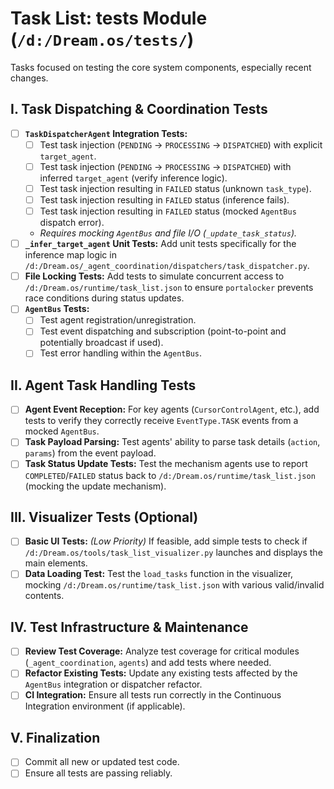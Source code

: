 # Task List: tests Module (`/d:/Dream.os/tests/`)

Tasks focused on testing the core system components, especially recent changes.

## I. Task Dispatching & Coordination Tests

-   [ ] **`TaskDispatcherAgent` Integration Tests:**
    -   [ ] Test task injection (`PENDING` -> `PROCESSING` -> `DISPATCHED`) with explicit `target_agent`.
    -   [ ] Test task injection (`PENDING` -> `PROCESSING` -> `DISPATCHED`) with inferred `target_agent` (verify inference logic).
    -   [ ] Test task injection resulting in `FAILED` status (unknown `task_type`).
    -   [ ] Test task injection resulting in `FAILED` status (inference fails).
    -   [ ] Test task injection resulting in `FAILED` status (mocked `AgentBus` dispatch error).
    -   *Requires mocking `AgentBus` and file I/O (`_update_task_status`).*
-   [ ] **`_infer_target_agent` Unit Tests:** Add unit tests specifically for the inference map logic in `/d:/Dream.os/_agent_coordination/dispatchers/task_dispatcher.py`.
-   [ ] **File Locking Tests:** Add tests to simulate concurrent access to `/d:/Dream.os/runtime/task_list.json` to ensure `portalocker` prevents race conditions during status updates.
-   [ ] **`AgentBus` Tests:**
    -   [ ] Test agent registration/unregistration.
    -   [ ] Test event dispatching and subscription (point-to-point and potentially broadcast if used).
    -   [ ] Test error handling within the `AgentBus`.

## II. Agent Task Handling Tests

-   [ ] **Agent Event Reception:** For key agents (`CursorControlAgent`, etc.), add tests to verify they correctly receive `EventType.TASK` events from a mocked `AgentBus`.
-   [ ] **Task Payload Parsing:** Test agents' ability to parse task details (`action`, `params`) from the event payload.
-   [ ] **Task Status Update Tests:** Test the mechanism agents use to report `COMPLETED`/`FAILED` status back to `/d:/Dream.os/runtime/task_list.json` (mocking the update mechanism).

## III. Visualizer Tests (Optional)

-   [ ] **Basic UI Tests:** *(Low Priority)* If feasible, add simple tests to check if `/d:/Dream.os/tools/task_list_visualizer.py` launches and displays the main elements.
-   [ ] **Data Loading Test:** Test the `load_tasks` function in the visualizer, mocking `/d:/Dream.os/runtime/task_list.json` with various valid/invalid contents.

## IV. Test Infrastructure & Maintenance

-   [ ] **Review Test Coverage:** Analyze test coverage for critical modules (`_agent_coordination`, `agents`) and add tests where needed.
-   [ ] **Refactor Existing Tests:** Update any existing tests affected by the `AgentBus` integration or dispatcher refactor.
-   [ ] **CI Integration:** Ensure all tests run correctly in the Continuous Integration environment (if applicable).

## V. Finalization

-   [ ] Commit all new or updated test code.
-   [ ] Ensure all tests are passing reliably. 